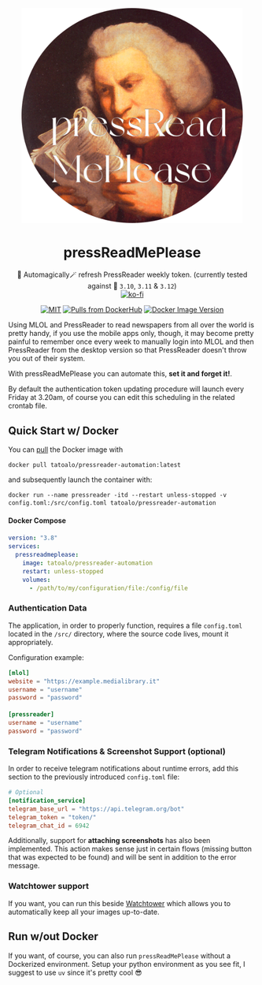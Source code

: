 <div align="center">
  <img src="./assets/logo.png" width="450" />

# pressReadMePlease

🦄 Automagically🪄 refresh PressReader weekly token.
(currently tested against 🐍 `3.10`, `3.11` & `3.12`)
<br/>
[![ko-fi](https://ko-fi.com/img/githubbutton_sm.svg)](https://ko-fi.com/F1F7ABOVF)

[![MIT](https://img.shields.io/github/license/tatoalo/pressReadMePlease)](https://github.com/tatoalo/pressReadMePlease) [![Pulls from DockerHub](https://img.shields.io/docker/pulls/tatoalo/pressreader-automation.svg)](https://hub.docker.com/r/tatoalo/pressreader-automation) [![Docker Image Version](https://img.shields.io/docker/v/tatoalo/pressreader-automation?sort=semver)][hub]

[hub]: https://hub.docker.com/r/tatoalo/pressreader-automation/

</div>

Using MLOL and PressReader to read newspapers from all over the world is pretty handy, if you use the mobile apps only, though, it may become pretty painful to remember once every week to manually login into MLOL and then PressReader from the desktop version so that PressReader doesn't throw you out of their system.

With pressReadMePlease you can automate this, **set it and forget it!**.

By default the authentication token updating procedure will launch every Friday at 3.20am, of course you can edit this scheduling in the related crontab file.

## Quick Start w/ Docker

You can [pull](https://hub.docker.com/r/tatoalo/pressreader-automation) the Docker image with

```
docker pull tatoalo/pressreader-automation:latest
```

and subsequently launch the container with:

```
docker run --name pressreader -itd --restart unless-stopped -v config.toml:/src/config.toml tatoalo/pressreader-automation
```

#### Docker Compose

```yaml
version: "3.8"
services:
  pressreadmeplease:
    image: tatoalo/pressreader-automation
    restart: unless-stopped
    volumes:
      - /path/to/my/configuration/file:/config/file
```

### Authentication Data

The application, in order to properly function, requires a file `config.toml` located in the `/src/` directory, where the source code lives, mount it appropriately.

Configuration example:

```toml
[mlol]
website = "https://example.medialibrary.it"
username = "username"
password = "password"

[pressreader]
username = "username"
password = "password"
```

### Telegram Notifications & Screenshot Support (optional)

In order to receive telegram notifications about runtime errors, add this section to the previously introduced `config.toml` file:

```toml
# Optional
[notification_service]
telegram_base_url = "https://api.telegram.org/bot"
telegram_token = "token/"
telegram_chat_id = 6942
```

Additionally, support for **attaching screenshots** has also been implemented.
This action makes sense just in certain flows (missing button that was expected to be found) and will be sent in addition to the error message.

### Watchtower support

If you want, you can run this beside [Watchtower](https://github.com/containrrr/watchtower) which allows you to automatically keep all your images up-to-date.

## Run w/out Docker

If you want, of course, you can also run `pressReadMePlease` without a Dockerized environment.
Setup your python environment as you see fit, I suggest to use `uv` since it's pretty cool 😎
